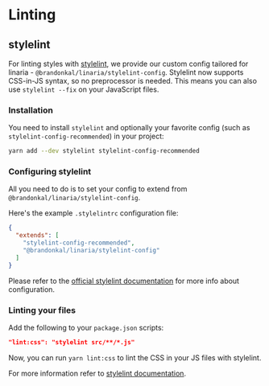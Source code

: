 # Linting

## stylelint

For linting styles with [stylelint](https://stylelint.io/), we provide our custom config tailored for linaria - `@brandonkal/linaria/stylelint-config`. Stylelint now supports CSS-in-JS syntax, so no preprocessor is needed. This means you can also use `stylelint --fix` on your JavaScript files.

### Installation

You need to install `stylelint` and optionally your favorite config (such as `stylelint-config-recommended`) in your project:

```bash
yarn add --dev stylelint stylelint-config-recommended
```

### Configuring stylelint

All you need to do is to set your config to extend from `@brandonkal/linaria/stylelint-config`.

Here's the example `.stylelintrc` configuration file:

```json
{
  "extends": [
    "stylelint-config-recommended",
    "@brandonkal/linaria/stylelint-config"
  ]
}
```

Please refer to the [official stylelint documentation](https://stylelint.io/user-guide/configuration/) for more info about configuration.

### Linting your files

Add the following to your `package.json` scripts:

```json
"lint:css": "stylelint src/**/*.js"
```

Now, you can run `yarn lint:css` to lint the CSS in your JS files with stylelint.

For more information refer to [stylelint documentation](https://stylelint.io/user-guide/cli/).
